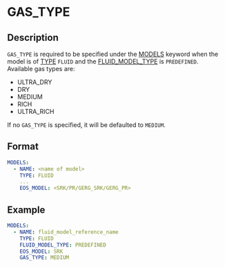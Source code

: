 # GAS_TYPE

## Description

`GAS_TYPE` is required to be specified under the [MODELS](/about/references/MODELS.md) keyword when
the model is of [TYPE](/about/references/TYPE.md) `FLUID` and the [FLUID_MODEL_TYPE](/about/references/FLUID_MODEL_TYPE.md)
is `PREDEFINED`. Available gas types are:

- ULTRA_DRY
- DRY
- MEDIUM
- RICH
- ULTRA_RICH

If no `GAS_TYPE` is specified, it will be defaulted to `MEDIUM`.


## Format

~~~~yaml
MODELS:
  - NAME: <name of model>
    TYPE: FLUID
    ...
    EOS_MODEL: <SRK/PR/GERG_SRK/GERG_PR>
~~~~

## Example

~~~~yaml
MODELS:
  - NAME: fluid_model_reference_name
    TYPE: FLUID
    FLUID_MODEL_TYPE: PREDEFINED
    EOS_MODEL: SRK
    GAS_TYPE: MEDIUM
~~~~
